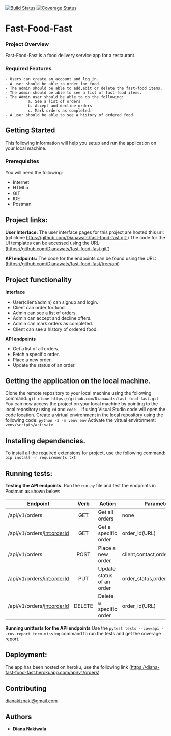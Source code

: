 [![Build Status](https://travis-ci.org/Dianawats/fast-food-fast.svg?branch=api)](https://travis-ci.org/Dianawats/fast-food-fast)
[![Coverage Status](https://coveralls.io/repos/github/Dianawats/fast-food-fast/badge.svg?branch=api)](https://coveralls.io/github/Dianawats/fast-food-fast?branch=api)

# Fast-Food-Fast


### Project Overview
Fast-Food-Fast is a food delivery service app for a restaurant.

### Required Features
```
- Users can create an account and log in.
- A user should be able to order for food.
- The admin should be able to add,edit or delete the fast-food items.
- The admin should be able to see a list of fast-food items.
- The Admin user should be able to do the following:
          a. See a list of orders
          b. Accept and decline orders
          c. Mark orders as completed.
- A user should be able to see a history of ordered food. 
```
## Getting Started
This following information will help you setup and run the application on your local machine.

### Prerequisites

You will need the following:
- Internet
- HTML5
- GIT
- IDE
- Postman

## Project links:
**User Interface:** 
The user interface pages for this project are hosted this url: (git clone https://github.com/Dianawats/fast-food-fast.git`)
The code for the UI templates can be accessed using the URL: 
(https://github.com/Dianawats/fast-food-fast.git`)

**API endpoints:** The code for the endpoints can be found using the URL: (https://github.com/Dianawats/fast-food-fast/tree/api)


## Project functionality
**Interface**
* User(client/admin) can signup and login.
* Client can order for food.
* Admin can see a list of orders.
* Admin can accept and decline offers.
* Admin can mark orders as completed.
* Client can see a history of ordered food.

**API endpoints**
* Get a list of all orders.
* Fetch a specific order.
* Place a new order.
* Update the status of an order.

## Getting the application on the local machine.
Clone the remote repository to your local machine using the following command: `git clone https://github.com/Dianawats/fast-food-fast.git`
You can now access the project on your local machine by pointing to the local repository using `cd` and `code .` if using Visual Studio code will open the code location.
Create a virtual environment in the local repository using the following code: `python -3 -m venv env`
Activate the virtual environment: `venv/scripts/activate`

## Installing dependencies.
To install all the required extensions for project, use the following command: `pip install -r requirements.txt`

## Running tests:
**Testing the API endpoints.**
Run the `run.py` file and test the endpoints in Postman as shown below:

|     Endpoint                        | Verb          | Action                     |   Parameters     |
| ----------------------------------- |:-------------:|  ------------------------- | ----------------- |
| /api/v1/orders                      | GET           | Get all orders          | none   |
| /api/v1/orders/<int:orderId>        | GET           | Get a specific order          | order_id(URL)  |
| /api/v1/orders                   | POST          | Place a new order             | client,contact,order_item,price |
| /api/v1/orders/<int:orderId>| PUT          | Update status of an order | order_status,order_id(URL)  |
| /api/v1/orders/<int:orderId> | DELETE     | Delete a specific order | order_id(URL) |

**Running unittests for the API endpoints**
Use the `pytest tests --cov=api --cov-report term-missing` command to run the tests and get the coverage report.

## Deployment:
The app has been hosted on heroku, use the following link (https://diana-fast-food-fast.herokuapp.com/api/v1/orders)
## Contributing

dianakiznaki@gmail.com

## Authors

* **Diana Nakiwala**





